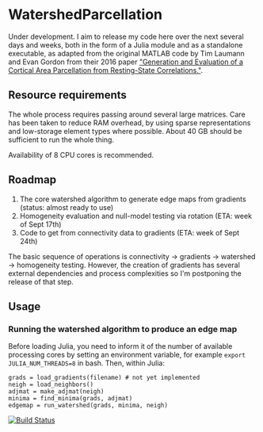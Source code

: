 # WatershedParcellation

Under development. I aim to release my code here over the next several days and weeks, both in the form of a Julia module and as a standalone executable, as adapted from the original MATLAB code by Tim Laumann and Evan Gordon from their 2016 paper ["Generation and Evaluation of a Cortical Area Parcellation from Resting-State Correlations."](https://pubmed.ncbi.nlm.nih.gov/25316338/). 

## Resource requirements
The whole process requires passing around several large matrices. Care has been taken to reduce RAM overhead, by using sparse representations and low-storage element types where possible. About 40 GB should be sufficient to run the whole thing.

Availability of 8 CPU cores is recommended.

## Roadmap
1. The core watershed algorithm to generate edge maps from gradients (status: almost ready to use)
2. Homogeneity evaluation and null-model testing via rotation (ETA: week of Sept 17th)
3. Code to get from connectivity data to gradients (ETA: week of Sept 24th)

The basic sequence of operations is connectivity -> gradients -> watershed -> homogeneity testing. However, the creation of gradients has several external dependencies and process complexities so I'm postponing the release of that step.

## Usage
### Running the watershed algorithm to produce an edge map
Before loading Julia, you need to inform it of the number of available processing cores by setting an environment variable, for example `export JULIA_NUM_THREADS=8` in bash. Then, within Julia:

```
grads = load_gradients(filename) # not yet implemented
neigh = load_neighbors()
adjmat = make_adjmat(neigh)
minima = find_minima(grads, adjmat)
edgemap = run_watershed(grads, minima, neigh)
```

[![Build Status](https://github.com/myersm0/WatershedParcellation.jl/actions/workflows/CI.yml/badge.svg?branch=main)](https://github.com/myersm0/WatershedParcellation.jl/actions/workflows/CI.yml?query=branch%3Amain)
